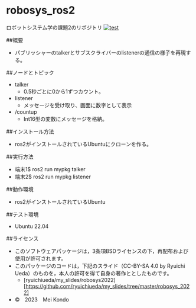 # robosys_ros2
ロボットシステム学の課題2のリポジトリ
[![test](https://github.com/konnddo/robosys_ros2/actions/workflows/test.yml/badge.svg)](https://github.com/konnddo/robosys_ros2/actions/workflows/test.yml)

##概要
 * パブリッシャーのtalkerとサブスクライバーのlistenerの通信の様子を再現する。

##ノードとトピック
 * talker
    * 0.5秒ごとに0から1ずつカウント。
 * listener
    * メッセージを受け取り、画面に数字として表示
 * /countup
    * Int16型の変数にメッセージを格納。

##インストール方法
 * ros2がインストールされているUbuntuにクローンを作る。

##実行方法
 * 端末1$ ros2 run mypkg talker
 * 端末2$ ros2 run mypkg listener

##動作環境
 * ros2がインストールされているUbuntu

##テスト環境
 * Ubuntu 22.04

##ライセンス
 * このソフトウェアパッケージは，3条項BSDライセンスの下，再配布および使用が許可されます。
 * このパッケージのコードは，下記のスライド（CC-BY-SA 4.0 by Ryuichi Ueda）のものを，本人の許可を得て自身の著作ととしたものです。
   * [ryuichiueda/my_slides/robosys2022] [https://github.com/ryuichiueda/my_slides/tree/master/robosys_2022]
 * ©　2023　Mei Kondo
